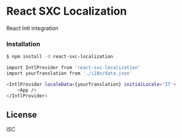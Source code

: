 # React SXC Localization

React Intl integration

### Installation

```sh
$ npm install -d react-sxc-localization
```

```sh
import IntlProvider from 'react-sxc-localization'
import yourTranslation from './i18n/data.json'

<IntlProvider localeData={yourTranslation} initialLocale='IT'>
    <App />
</IntlProvider>
```

## License

ISC
